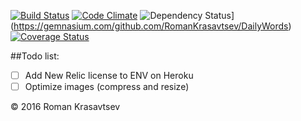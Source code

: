[![Build Status](https://travis-ci.org/RomanKrasavtsev/DailyWords.svg?branch=master)](https://travis-ci.org/RomanKrasavtsev/DailyWords)
[![Code Climate](https://codeclimate.com/github/RomanKrasavtsev/DailyWords/badges/gpa.svg)](https://codeclimate.com/github/RomanKrasavtsev/DailyWords)
![Dependency Status](https://gemnasium.com/badges/github.com/RomanKrasavtsev/DailyWords.svg)](https://gemnasium.com/github.com/RomanKrasavtsev/DailyWords)
[![Coverage Status](https://coveralls.io/repos/github/RomanKrasavtsev/DailyWords/badge.svg?branch=master)](https://coveralls.io/github/RomanKrasavtsev/DailyWords?branch=master)

##Todo list:
  - [ ] Add New Relic license to ENV on Heroku
  - [ ] Optimize images (compress and resize)

© 2016 Roman Krasavtsev
